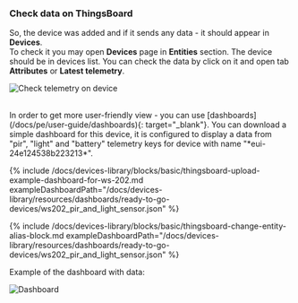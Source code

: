 ### Check data on ThingsBoard

So, the device was added and if it sends any data - it should appear in **Devices**.  
To check it you may open **Devices** page in **Entities** section. 
The device should be in devices list. You can check the data by click on it and open tab **Attributes** or **Latest telemetry**.

![Check telemetry on device](https://img.thingsboard.io/devices-library/ready-to-go-devices/ws202-pir-and-light-sensor/check-telemetry-on-device.png)

<br>
In order to get more user-friendly view - you can use [dashboards](/docs/pe/user-guide/dashboards){: target="_blank"}.  
You can download a simple dashboard for this device, it is configured to display a data from "pir", "light" and "battery" telemetry keys for device with name "*eui-24e124538b223213*".  

{% include /docs/devices-library/blocks/basic/thingsboard-upload-example-dashboard-for-ws-202.md exampleDashboardPath="/docs/devices-library/resources/dashboards/ready-to-go-devices/ws202_pir_and_light_sensor.json" %}  

{% include /docs/devices-library/blocks/basic/thingsboard-change-entity-alias-block.md exampleDashboardPath="/docs/devices-library/resources/dashboards/ready-to-go-devices/ws202_pir_and_light_sensor.json" %}

Example of the dashboard with data:

![Dashboard](https://img.thingsboard.io/devices-library/ready-to-go-devices/ws202-pir-and-light-sensor/example-of-the-dashboard-pe.png)